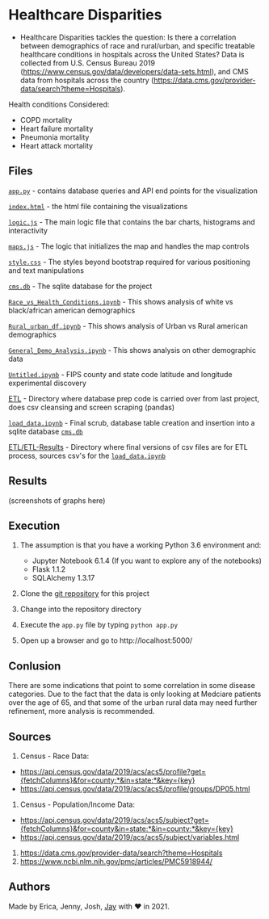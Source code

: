 # Healthcare Disparities

- Healthcare Disparities tackles the question: Is there a correlation between demographics of race and rural/urban, and specific treatable healthcare conditions in hospitals across the United States? Data is collected from U.S. Census Bureau 2019 (https://www.census.gov/data/developers/data-sets.html), and CMS data from hospitals across the country (https://data.cms.gov/provider-data/search?theme=Hospitals).

Health conditions Considered: 
  - COPD mortality
  - Heart failure mortality
  - Pneumonia mortality
  - Heart attack mortality

## Files

[`app.py`](app.py) - contains database queries and API end points for the visualization

[`index.html`](template/index.html) - the html file containing the visualizations

[`logic.js`](static/js/logic.js) - The main logic file that contains the bar charts, histograms and interactivity

[`maps.js`](static/js/maps.js) - The logic that initializes the map and handles the map controls

[`style.css`](static/css/style.css) - The styles beyond bootstrap required for various positioning and text manipulations

[`cms.db`](static/data) - The sqlite database for the project

[`Race_vs_Health_Conditions.ipynb`](Analysis/Race_vs_Health_Conditions.ipynb) - This shows analysis of white vs black/african american demographics

[`Rural_urban_df.ipynb`](Analysis/Rural_urban_df.ipynb) - This shows analysis of Urban vs Rural american demographics

[`General_Demo_Analysis.ipynb`](Analysis/General_Demo_Analysis.ipynb) - This shows analysis on other demographic data

[`Untitled.ipynb`](Analysis/Unititled.ipynb) - FIPS county and state code latitude and longitude experimental discovery

[ETL](ETL/) - Directory where database prep code is carried over from last project, does csv cleansing and screen scraping (pandas)

[`load_data.ipynb`](ETL/load_data.ipynb) - Final scrub, database table creation and insertion into a sqlite database [`cms.db`](static/data)

[ETL/ETL-Results](ETL/ETL-Results) - Directory where final versions of csv files are for ETL process, sources csv's for the [`load_data.ipynb`](ETL/load_data.ipynb)

## Results
(screenshots of graphs here)

## Execution

1. The assumption is that you have a working Python 3.6 environment and:

   - Jupyter Notebook 6.1.4 (If you want to explore any of the notebooks)
   - Flask 1.1.2
   - SQLAlchemy 1.3.17

1. Clone the [git repository](https://github.com/fisher1916/healthcare-disparities) for this project
1. Change into the repository directory
1. Execute the `app.py` file by typing `python app.py`
1. Open up a browser and go to http://localhost:5000/

## Conlusion
There are some indications that point to some correlation in some disease categories. Due to the fact that the data is only looking at Medciare patients over the age of 65, and that some of the urban rural data may need further refinement, more analysis is recommended.

## Sources
1. Census - Race Data:
 - https://api.census.gov/data/2019/acs/acs5/profile?get={fetchColumns}&for=county:*&in=state:*&key={key}
 - https://api.census.gov/data/2019/acs/acs5/profile/groups/DP05.html
1. Census - Population/Income Data:
 - https://api.census.gov/data/2019/acs/acs5/subject?get={fetchColumns}&for=county&in=state:*&in=county:*&key={key}
 - https://api.census.gov/data/2019/acs/acs5/subject/variables.html
1. https://data.cms.gov/provider-data/search?theme=Hospitals
1. https://www.ncbi.nlm.nih.gov/pmc/articles/PMC5918944/

## Authors

Made by Erica, Jenny, Josh, [Jay](https://www.linkedin.com/in/jay-hastings-techy/) with :heart: in 2021.
